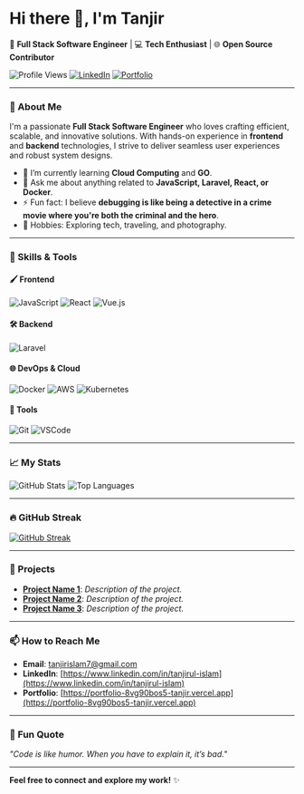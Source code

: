 # Hi there 👋, I'm Tanjir 
🌟 **Full Stack Software Engineer** | 💻 **Tech Enthusiast** | 🌐 **Open Source Contributor**

![Profile Views](https://komarev.com/ghpvc/?username=tanjir43&color=blueviolet)  [![LinkedIn](https://img.shields.io/badge/LinkedIn-Connect-blue?style=flat-square&logo=linkedin)](https://www.linkedin.com/in/tanjirul-islam)  [![Portfolio](https://img.shields.io/badge/Portfolio-Visit-blueviolet?style=flat-square)](https://portfolio-8vg90bos5-tanjir.vercel.app/)  

----

### 🌟 About Me  

I'm a passionate **Full Stack Software Engineer** who loves crafting efficient, scalable, and innovative solutions. With hands-on experience in **frontend** and **backend** technologies, I strive to deliver seamless user experiences and robust system designs.  

- 🌱 I’m currently learning **Cloud Computing** and **GO**.  
- 💬 Ask me about anything related to **JavaScript, Laravel, React, or Docker**.  
- ⚡ Fun fact: I believe **debugging is like being a detective in a crime movie where you're both the criminal and the hero**.  
- 🎯 Hobbies: Exploring tech, traveling, and photography.  

---

### 💼 Skills & Tools  

#### 🖌️ Frontend  
![JavaScript](https://img.shields.io/badge/-JavaScript-F7DF1E?style=flat-square&logo=javascript)  ![React](https://img.shields.io/badge/-React-61DAFB?style=flat-square&logo=react&logoColor=black)  ![Vue.js](https://img.shields.io/badge/-Vue.js-4FC08D?style=flat-square&logo=vue.js&logoColor=white)  

#### 🛠️ Backend  

![Laravel](https://img.shields.io/badge/-Laravel-FF2D20?style=flat-square&logo=laravel&logoColor=white)

#### 🌐 DevOps & Cloud  
![Docker](https://img.shields.io/badge/-Docker-2496ED?style=flat-square&logo=docker&logoColor=white)  ![AWS](https://img.shields.io/badge/-AWS-232F3E?style=flat-square&logo=amazon-aws)  ![Kubernetes](https://img.shields.io/badge/-Kubernetes-326CE5?style=flat-square&logo=kubernetes&logoColor=white)  

#### 🔧 Tools  
![Git](https://img.shields.io/badge/-Git-F05032?style=flat-square&logo=git)  ![VSCode](https://img.shields.io/badge/-VSCode-007ACC?style=flat-square&logo=visual-studio-code)  

---

### 📈 My Stats  

![GitHub Stats](https://github-readme-stats.vercel.app/api?username=tanjir43&show_icons=true&hide_border=true&theme=radical)  ![Top Languages](https://github-readme-stats.vercel.app/api/top-langs/?username=tanjir43&layout=compact&hide_border=true&theme=radical)  

---

### 🔥 GitHub Streak  

[![GitHub Streak](https://streak-stats.demolab.com/?user=tanjir43&theme=radical)](https://git.io/streak-stats)

---

### 🚀 Projects  

- **[Project Name 1](https://github.com/YourUsername/Project1)**: _Description of the project._  
- **[Project Name 2](https://github.com/YourUsername/Project2)**: _Description of the project._  
- **[Project Name 3](https://github.com/YourUsername/Project3)**: _Description of the project._  

---

### 📫 How to Reach Me  

- **Email**: [tanjirislam7@gmail.com](mailto:tanjirislam7@gmail.com)  
- **LinkedIn**: [https://www.linkedin.com/in/tanjirul-islam](https://www.linkedin.com/in/tanjirul-islam)  
- **Portfolio**: [https://portfolio-8vg90bos5-tanjir.vercel.app](https://portfolio-8vg90bos5-tanjir.vercel.app)  

---

### 🌟 Fun Quote  

_"Code is like humor. When you have to explain it, it’s bad."_  

---

**Feel free to connect and explore my work!** ✨
